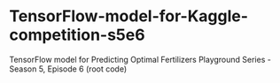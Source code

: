 # TensorFlow-model-for-Kaggle-competition-s5e6
TensorFlow model for Predicting Optimal Fertilizers  Playground Series - Season 5, Episode 6 (root code) 
